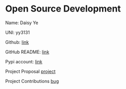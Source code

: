 # Open Source Development

Name: Daisy Ye

UNI: yy3131

Github: [link](https://github.com/daisyye0730)

GitHub README: [link](https://github.com/daisyye0730/daisyye0730/blob/main/README.md)

Pypi account: [link](https://pypi.org/user/yy3131/)

Project Proposal
[project](./projects/python/spotify.md)

Project Contributions
[bug](./projects/python/numpy.md)
